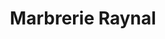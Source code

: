 ---
title: "Marbrerie Raynal"
url: /bouc-bel-air/marbrerie-raynal/
shop: directeurs de funérailles
---